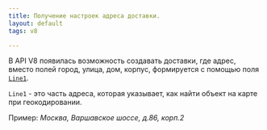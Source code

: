---title: Получение настроек адреса доставки.layout: defaulttags: v8---В API V8 появилась возможность создавать доставки, где адрес, вместо полей город, улица, дом, корпус, формируется с помощью поля [`Line1`](https://iiko.github.io/front.api.sdk/v8/html/P_Resto_Front_Api_Data_Brd_IAddress_Line1.htm).``Line1`` - это часть адреса, которая указывает, как найти объект на карте при геокодировании.Пример: *Москва, Варшавское шоссе, д.86, корп.2*
